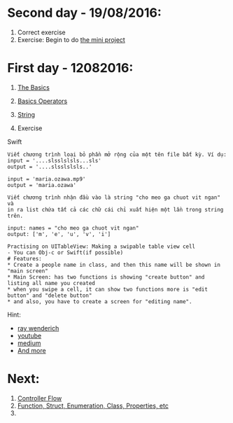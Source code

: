 # Second day - 19/08/2016:
1. Correct exercise
2. Exercise: Begin to do [the mini project](https://github.com/chungbd/ios-training/tree/master/Mini%20Project)


# First day - 12082016:
1. [The Basics](https://developer.apple.com/library/ios/documentation/Swift/Conceptual/Swift_Programming_Language/TheBasics.html#//apple_ref/doc/uid/TP40014097-CH5-ID309)
2. [Basics Operators](https://developer.apple.com/library/ios/documentation/Swift/Conceptual/Swift_Programming_Language/BasicOperators.html#//apple_ref/doc/uid/TP40014097-CH6-ID60)
3. [String](https://developer.apple.com/library/ios/documentation/Swift/Conceptual/Swift_Programming_Language/StringsAndCharacters.html)

4. Exercise

Swift
```
Viết chương trình loại bỏ phần mở rộng của một tên file bất kỳ. Ví dụ:
input = '....slsslslsls...sls'
output = '....slsslslsls..'

input = 'maria.ozawa.mp9'
output = 'maria.ozawa'
```

```
Viết chương trình nhận đầu vào là string "cho meo ga chuot vit ngan" và
in ra list chứa tất cả các chữ cái chỉ xuất hiện một lần trong string trên.

input: names = "cho meo ga chuot vit ngan"
output: ['m', 'e', 'u', 'v', 'i']
```

```
Practising on UITableView: Making a swipable table view cell
- You can Obj-c or Swift(if possible)
# Features:
* Create a people name in class, and then this name will be shown in "main screen"
* Main Screen: has two functions is showing "create button" and listing all name you created
* when you swipe a cell, it can show two functions more is "edit button" and "delete button"
* and also, you have to create a screen for "editing name".
```

Hint: 
* [ray wenderich](https://www.raywenderlich.com/62435/make-swipeable-table-view-cell-actions-without-going-nuts-scroll-views)
* [youtube](https://www.youtube.com/watch?v=T0xzTbXhOvE)
* [medium](https://medium.com/ios-os-x-development/swipeable-table-view-cells-in-ios-apps-472da0af1935#.pg8qjo6sd)
* [And more](http://www.teehanlax.com/blog/reproducing-the-ios-7-mail-apps-interface/)


# Next:
1. [Controller Flow]()
2. [Function, Struct, Enumeration, Class, Properties, etc]()
3. 



